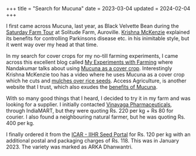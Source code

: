 +++
title = "Search for Mucuna"
date = 2023-03-04
updated = 2024-02-04
+++

I first came across Mucuna, last year, as Black Velvette Bean during the
[Saturday Farm Tour](https://solitude.farm/farm/) at Solitude Farm, Auroville.
[Krishna McKenzie](https://krishnamckenzie.com/) explained its benefits for
controlling Parkinsons disease etc. in his inimitable style, but it went way
over my head at that time.

In my search for cover crops for my no-till farming experiments, I came across this
excellent blog called [My Experiments with
Farming](farming-experiments.blogspot.com/)
where Nandakumar talks about using [Mucuna as a cover
crop](https://farming-experiments.blogspot.com/2014/09/invasive-cover-crops-pueraria-javanica.html).
Interestingly Krishna McKenzie too has a video where he uses Mucuna as a cover
crop which he cuts and [mulches over rice
seeds](https://www.youtube.com/watch?v=y0xmEDq3NIs). Access Agriculture, is
another website that I trust, which also exudes the [benefits of
Mucuna](https://www.accessagriculture.org/reviving-soils-mucuna).

With so many good things that I heard, I decided to try it in my farm and was
looking for a supplier. I initially contacted [Vinayaga
Pharmaceuticals](https://www.indiamart.com/vinarghya-pharmaceuticals/), through
IndiaMART, but they were quoting Rs. 220 per kg + Rs 80 for courier. I also
found a neighbouring natural farmer, but he was quoting Rs. 400 per kg.

I finally ordered it from the [ICAR - IIHR Seed
Portal](https://seed.iihr.res.in/) for Rs. 120 per kg with an additional postal
and packaging charges of Rs. 118. This was in January 2023. The variety was
marked as ARKA Dhanwantri.
